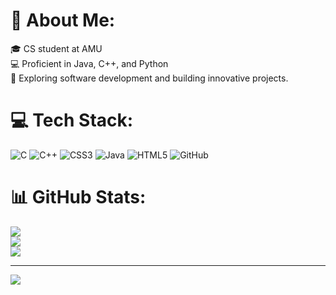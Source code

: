 # 💫 About Me:
🎓 CS student at AMU<br>💻 Proficient in Java, C++, and Python<br>🌟 Exploring software development and building innovative projects.


# 💻 Tech Stack:
![C](https://img.shields.io/badge/c-%2300599C.svg?style=plastic&logo=c&logoColor=white) ![C++](https://img.shields.io/badge/c++-%2300599C.svg?style=plastic&logo=c%2B%2B&logoColor=white) ![CSS3](https://img.shields.io/badge/css3-%231572B6.svg?style=plastic&logo=css3&logoColor=white) ![Java](https://img.shields.io/badge/java-%23ED8B00.svg?style=plastic&logo=openjdk&logoColor=white) ![HTML5](https://img.shields.io/badge/html5-%23E34F26.svg?style=plastic&logo=html5&logoColor=white) ![GitHub](https://img.shields.io/badge/github-%23121011.svg?style=plastic&logo=github&logoColor=white)
# 📊 GitHub Stats:
![](https://github-readme-stats.vercel.app/api?username=Faizan-9077&theme=dark&hide_border=false&include_all_commits=false&count_private=false)<br/>
![](https://github-readme-streak-stats.herokuapp.com/?user=Faizan-9077&theme=dark&hide_border=false)<br/>
![](https://github-readme-stats.vercel.app/api/top-langs/?username=Faizan-9077&theme=dark&hide_border=false&include_all_commits=false&count_private=false&layout=compact)

---
[![](https://visitcount.itsvg.in/api?id=Faizan-9077&icon=0&color=1)](https://visitcount.itsvg.in)

